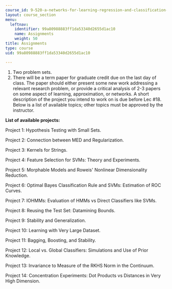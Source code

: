 ```yaml
---
course_id: 9-520-a-networks-for-learning-regression-and-classification-spring-2001
layout: course_section
menu:
  leftnav:
    identifier: 99a80988883ff1da53340d2655d1ac10
    name: Assignments
    weight: 50
title: Assignments
type: course
uid: 99a80988883ff1da53340d2655d1ac10

---
```


1.  Two problem sets.
2.  There will be a term paper for graduate credit due on the last day of class. The paper should either present some new work addressing a relevant research problem, or provide a critical analysis of 2-3 papers on some aspect of learning, approximation, or networks. A short description of the project you intend to work on is due before Lec #18. Below is a list of available topics; other topics must be approved by the instructor.

**List of available projects:**

Project 1: Hypothesis Testing with Small Sets.

Project 2: Connection between MED and Regularization.

Project 3: Kernels for Strings.

Project 4: Feature Selection for SVMs: Theory and Experiments.

Project 5: Morphable Models and Roweis' Nonlinear Dimensionality Reduction.

Project 6: Optimal Bayes Classification Rule and SVMs: Estimation of ROC Curves.

Project 7: IOHMMs: Evaluation of HMMs vs Direct Classifiers like SVMs.

Project 8: Reusing the Test Set: Datamining Bounds.

Project 9: Stability and Generalization.

Project 10: Learning with Very Large Dataset.

Project 11: Bagging, Boosting, and Stability.

Project 12: Local vs. Global Classifiers: Simulations and Use of Prior Knowledge.

Project 13: Invariance to Measure of the RKHS Norm in the Continuum.

Project 14: Concentration Experiments: Dot Products vs Distances in Very High Dimension.